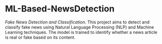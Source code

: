 # ML-Based-NewsDetection

*Fake News Detection and Classification.*
This project aims to detect and classify fake news using Natural Language Processing (NLP) and Machine Learning techniques. The model is trained to identify whether a news article is real or fake based on its content.
